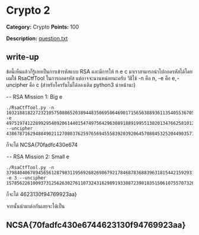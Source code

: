 # Crypto 2

**Category:** Crypto
**Points:** 100

**Description:**
[question.txt](https://raw.githubusercontent.com/karnzx/Thailand-Cyber-Top-Students-2021-Write-ups/main/Crypto2/question.txt)

## write-up

ข้อนี้เห็นแล้วก็รู้เลยเป็นการเข้ารหัสแบบ RSA และมีการให้ n e c มาเราสามารถนำไปถอดรหัสได้โดยผมใช้ RsaCtfTool ในการถอดรหัส แต่อาจจะนานหน่อยนะครับ
วิธีใช้ -n คือ n, -e คือ e, - uncipher คือ c
(สำหรับใครรันไม่ได้ลองเติม python3 นำหน้านะ)

- - RSA Mission 1: Big e
```
./RsaCtfTool.py -n 103218818227232105750886520389448350695064690171565638893611354055367059933250057796448091721838389894981401255976061001572432215602216639904290673759043588630524383622261382488915298806392185488610256081709987108359093393633892839712274883002241119210625843009964979659902380256647137251620093626689253362331 -e 49751974122899295409206144015474975642963089188919955138201347662581012561636680741599534497168780334336774017585652575204977430232766847416795217456370330032834008265026006197591622728182972949642625456579569934284960545927075395454964101473335830289965735759494259027808933297450346863421687892738532843489 --uncipher 43867871629488490211270803762597656945558392039206457088453252044903571119103749302109593756865677401959790445504478755591420897316966667785633348154268196438037847016681305605034880323933409364114843387358720629332944735853840867172183712517484376069353821480593207706163576172481298463441934462530626437005
```
ก็จะได้ NCSA{70fadfc430e674

 - - RSA Mission 2: Small e
```
./RsaCtfTool.py -n 37984040678945656128798311956926826986792178468783688396318154421592931794745663459634143475891413046672342363806356762505881433643067984351413404605759754673297876880506908632283070622316681673213436218491042154837948341949248036696913898199871500627201423389983968527239387026804826266615291964497411314867 -e 3 --uncipher 1578562261009373125626302761107324316298919338872398183515061075570732615457605363855195136794123858047223425816044208880258624246581349
```
ก็จะได้ 4623130f94769923aa}

จากนั้นนำมาต่อกันเลยจะได้เป็น
## NCSA{70fadfc430e6744623130f94769923aa}